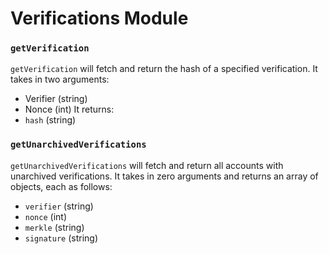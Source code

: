# Verifications Module

### `getVerification`
`getVerification` will fetch and return the hash of a specified verification. It takes in two arguments:
- Verifier (string)
- Nonce    (int)
It returns:
- `hash` (string)

### `getUnarchivedVerifications`
`getUnarchivedVerifications` will fetch and return all accounts with unarchived verifications. It takes in zero arguments and returns an array of objects, each as follows:
- `verifier`  (string)
- `nonce`     (int)
- `merkle`    (string)
- `signature` (string)
